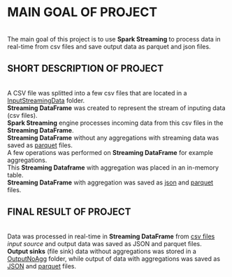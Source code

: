 # MAIN GOAL OF PROJECT
<br />The main goal of this project is to use **Spark Streaming** to process data in real-time from csv files and save output data as parquet and json files.

## **SHORT DESCRIPTION OF PROJECT**
<br />A CSV file was splitted into a few csv files that are located in a
[InputStreamingData](https://github.com/Longwinter93/Streaming_Data_Projects/tree/main/SparkStructuredStreaming_Project1/InputStreamingData) folder.
<br />**Streaming DataFrame** was created to represent the stream of inputing data (csv files). 
<br />**Spark Streaming** engine processes incoming data from this csv files in the **Streaming DataFrame**. 
<br />**Streaming DataFrame** without any aggregations with streaming data was saved as [parquet](https://github.com/Longwinter93/Streaming_Data_Projects/tree/main/SparkStructuredStreaming_Project1/OutputNoAgg) files.
<br />A few operations was performed on **Streaming DataFrame** for example aggregations.
<br />This **Streaming Dataframe** with aggregation was placed in an in-memory table. 
<br />**Streaming DataFrame** with aggregation was saved as [json](https://github.com/Longwinter93/Streaming_Data_Projects/blob/main/SparkStructuredStreaming_Project1/GroupingDeutschlandCityStreaming.json) and [parquet](https://github.com/Longwinter93/Streaming_Data_Projects/blob/main/SparkStructuredStreaming_Project1/GroupingDeutschlandCityStreaming.parquet) files.


## **FINAL RESULT OF PROJECT**
<br />Data was processed in real-time in **Streaming DataFrame** from [csv files](https://github.com/Longwinter93/Streaming_Data_Projects/tree/main/SparkStructuredStreaming_Project1/InputStreamingData) _input source_ and output data was saved as JSON  and parquet files.
<br />**Output sinks** (file sink) data without aggregations was stored in a [OutputNoAgg](https://github.com/Longwinter93/Streaming_Data_Projects/tree/main/SparkStructuredStreaming_Project1/OutputNoAgg) folder, while output of data with aggregations was saved as [JSON](https://github.com/Longwinter93/Streaming_Data_Projects/blob/main/SparkStructuredStreaming_Project1/GroupingDeutschlandCityStreaming.json) and [parquet](https://github.com/Longwinter93/Streaming_Data_Projects/blob/main/SparkStructuredStreaming_Project1/GroupingDeutschlandCityStreaming.parquet) files.

